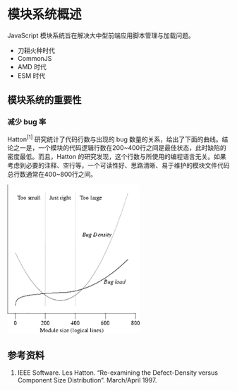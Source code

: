 # 模块系统概述

JavaScript 模块系统旨在解决大中型前端应用脚本管理与加载问题。



+ 刀耕火种时代
+ CommonJS
+ AMD 时代
+ ESM 时代

## 模块系统的重要性

### 减少 bug 率

Hatton<sup>[1]</sup> 研究统计了代码行数与出现的 bug 数量的关系，给出了下面的曲线。结论之一是，一个模块的代码逻辑行数在200~400行之间是最佳状态，此时缺陷的密度最低。而且，Hatton 的研究发现，这个行数与所使用的编程语言无关。如果考虑到必要的注释、空行等，一个可读性好、思路清晰、易于维护的模块文件代码总行数通常在400~800行之间。

<img src="./images/hatton.png" style="width: 300px;">

## 参考资料

1. IEEE Software. Les Hatton. “Re-examining the Defect-Density versus Component Size Distribution”. March/April 1997.
